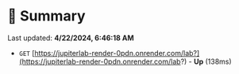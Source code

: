 # 📖 Summary
Last updated: **4/22/2024, 6:46:18 AM**

- `GET` [https://jupiterlab-render-0pdn.onrender.com/lab?](https://jupiterlab-render-0pdn.onrender.com/lab?) - **Up** (138ms)

